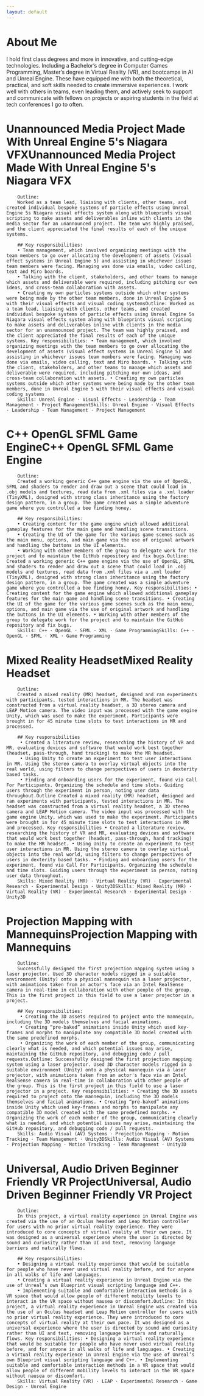 ```yaml
---
layout: default
---
```


# About Me
I hold first class degrees and more in innovative, and cutting-edge technologies. Including a Bachelor’s degree in Computer Games Programming, Master’s degree in Virtual Reality (VR), and bootcamps in AI and Unreal Engine. These have equipped me with both the theoretical, practical, and soft skills needed to create immersive experiences. I work well with others in teams, even leading them, and actively seek to support and communicate with fellows on projects or aspiring students in the field at tech conferences I go to often.

# Unannounced Media Project Made With Unreal Engine 5's Niagara VFXUnannounced Media Project Made With Unreal Engine 5's Niagara VFX

        Outline:
        Worked as a team lead, liaising with clients, other teams, and created individual bespoke systems of particle effects using Unreal Engine 5s Niagara visual effects system along with blueprints visual scripting to make assets and deliverables inline with clients in the media sector for an unannounced project. The team was highly praised, and the client appreciated the final results of each of the unique systems.

        ## Key responsibilities:
        • Team management, which involved organizing meetings with the team members to go over allocating the development of assets (visual effect systems in Unreal Engine 5) and assisting in whichever issues team members were facing. Managing was done via emails, video calling, text and Miro boards.
        • Talking with the client, stakeholders, and other teams to manage which assets and deliverable were required, including pitching our own ideas, and cross-team collaboration with assets.
        • Creating my own particles systems outside which other systems were being made by the other team members, done in Unreal Engine 5 with their visual effects and visual coding systemsOutline: Worked as a team lead, liaising with clients, other teams, and created individual bespoke systems of particle effects using Unreal Engine 5s Niagara visual effects system along with blueprints visual scripting to make assets and deliverables inline with clients in the media sector for an unannounced project. The team was highly praised, and the client appreciated the final results of each of the unique systems. Key responsibilities: • Team management, which involved organizing meetings with the team members to go over allocating the development of assets (visual effect systems in Unreal Engine 5) and assisting in whichever issues team members were facing. Managing was done via emails, video calling, text and Miro boards. • Talking with the client, stakeholders, and other teams to manage which assets and deliverable were required, including pitching our own ideas, and cross-team collaboration with assets. • Creating my own particles systems outside which other systems were being made by the other team members, done in Unreal Engine 5 with their visual effects and visual coding systems
        Skills: Unreal Engine · Visual Effects · Leadership · Team Management · Project ManagementSkills: Unreal Engine · Visual Effects · Leadership · Team Management · Project Management

# C++ OpenGL SFML Game EngineC++ OpenGL SFML Game Engine

        Outline:
        Created a working generic C++ game engine via the use of OpenGL, SFML and shaders to render and draw out a scene that could load in .obj models and textures, read data from .xml files via a .xml loader (TinyXML), designed with strong class inheritance using the factory design pattern, in a group. The game created was a simple adventure game where you controlled a bee finding honey.

        ## Key responsibilities:
        • Creating content for the game engine which allowed additional gameplay features for the main game and handling scene transitions.
        • Creating the UI of the game for the various game scenes such as the main menu, options, and main game via the use of original artwork and handling the buttons in the UI elements.
        • Working with other members of the group to delegate work for the project and to maintain the GitHub repository and fix bugs.Outline: Created a working generic C++ game engine via the use of OpenGL, SFML and shaders to render and draw out a scene that could load in .obj models and textures, read data from .xml files via a .xml loader (TinyXML), designed with strong class inheritance using the factory design pattern, in a group. The game created was a simple adventure game where you controlled a bee finding honey. Key responsibilities: • Creating content for the game engine which allowed additional gameplay features for the main game and handling scene transitions. • Creating the UI of the game for the various game scenes such as the main menu, options, and main game via the use of original artwork and handling the buttons in the UI elements. • Working with other members of the group to delegate work for the project and to maintain the GitHub repository and fix bugs.
        Skills: C++ · OpenGL · SFML · XML · Game ProgrammingSkills: C++ · OpenGL · SFML · XML · Game Programming

# Mixed Reality HeadsetMixed Reality Headset

        Outline:
        Created a mixed reality (MR) headset, designed and ran experiments with participants, tested interactions in MR. The headset was constructed from a virtual reality headset, a 3D stereo camera and LEAP Motion camera. The video input was processed with the game engine Unity, which was used to make the experiment. Participants were brought in for 45 minute time slots to test interactions in MR and processed.

        ## Key responsibilities
         • Created a literature review, researching the history of VR and MR, evaluating devices and software that would work best together (headset, pass-through, hand tracking) to make the MR headset. 
         • Using Unity to create an experiment to test user interactions in MR. Using the stereo camera to overlay virtual objects into the real world, using filters to change perspectives of users in dexterity based tasks. 
         • Finding and onboarding users for the experiment, found via Call For Participants. Organizing the schedule and time slots. Guiding users through the experiment in person, noting user data throughout.Outline Created a mixed reality (MR) headset, designed and ran experiments with participants, tested interactions in MR. The headset was constructed from a virtual reality headset, a 3D stereo camera and LEAP Motion camera. The video input was processed with the game engine Unity, which was used to make the experiment. Participants were brought in for 45 minute time slots to test interactions in MR and processed. Key responsibilities • Created a literature review, researching the history of VR and MR, evaluating devices and software that would work best together (headset, pass-through, hand tracking) to make the MR headset. • Using Unity to create an experiment to test user interactions in MR. Using the stereo camera to overlay virtual objects into the real world, using filters to change perspectives of users in dexterity based tasks. • Finding and onboarding users for the experiment, found via Call For Participants. Organizing the schedule and time slots. Guiding users through the experiment in person, noting user data throughout.
        Skills: Mixed Reality (MR) · Virtual Reality (VR) · Experimental Research · Experimental Design · Unity3DSkills: Mixed Reality (MR) · Virtual Reality (VR) · Experimental Research · Experimental Design · Unity3D

# Projection Mapping with MannequinsProjection Mapping with Mannequins

        Outline:
        Successfully designed the first projection mapping system using a laser projector. Used 3D character models rigged in a suitable environment (Unity) onto a physical mannequin via a laser projector, with animations taken from an actor's face via an Intel RealSense camera in real-time in collaboration with other people of the group. This is the first project in this field to use a laser projector in a project.

        ## Key responsibilities:
         • Creating the 3D assets required to project onto the mannequin, including the 3D models themselves and facial animations.
         • Creating “pre-baked” animations inside Unity which used key-frames and morphs to manipulate any compatible 3D model created with the same predefined morphs.
         • Organizing the work of each member of the group, communicating clearly what is needed, and which potential issues may arise, maintaining the GitHub repository, and debugging code / pull requests.Outline: Successfully designed the first projection mapping system using a laser projector. Used 3D character models rigged in a suitable environment (Unity) onto a physical mannequin via a laser projector, with animations taken from an actor's face via an Intel RealSense camera in real-time in collaboration with other people of the group. This is the first project in this field to use a laser projector in a project. Key responsibilities: • Creating the 3D assets required to project onto the mannequin, including the 3D models themselves and facial animations. • Creating “pre-baked” animations inside Unity which used key-frames and morphs to manipulate any compatible 3D model created with the same predefined morphs. • Organizing the work of each member of the group, communicating clearly what is needed, and which potential issues may arise, maintaining the GitHub repository, and debugging code / pull requests.
        Skills: Audio Visual (AV) Systems · Projection Mapping · Motion Tracking · Team Management · Unity3DSkills: Audio Visual (AV) Systems · Projection Mapping · Motion Tracking · Team Management · Unity3D

# Universal, Audio Driven Beginner Friendly VR ProjectUniversal, Audio Driven Beginner Friendly VR Project

        Outline:
        In this project, a virtual reality experience in Unreal Engine was created via the use of an Oculus headset and Leap Motion controller for users with no prior virtual reality experience. They were introduced to core concepts of virtual reality at their own pace. It was designed as a universal experience where the user is directed by sound and curiosity rather than UI and text, removing language barriers and naturally flows.

        ## Key responsibilities:
        • Designing a virtual reality experience that would be suitable for people who have never used virtual reality before, and for anyone in all walks of life and languages.
        • Creating a virtual reality experience in Unreal Engine via the use of Unreal’s own Blueprint visual scripting language and C++.
        • Implementing suitable and comfortable interaction methods in a VR space that would allow people of different mobility levels to interact in the VR space without nausea or discomfort.Outline: In this project, a virtual reality experience in Unreal Engine was created via the use of an Oculus headset and Leap Motion controller for users with no prior virtual reality experience. They were introduced to core concepts of virtual reality at their own pace. It was designed as a universal experience where the user is directed by sound and curiosity rather than UI and text, removing language barriers and naturally flows. Key responsibilities: • Designing a virtual reality experience that would be suitable for people who have never used virtual reality before, and for anyone in all walks of life and languages. • Creating a virtual reality experience in Unreal Engine via the use of Unreal’s own Blueprint visual scripting language and C++. • Implementing suitable and comfortable interaction methods in a VR space that would allow people of different mobility levels to interact in the VR space without nausea or discomfort.
        Skills: Virtual Reality (VR) · LEAP · Experimental Research · Game Design · Unreal Engine